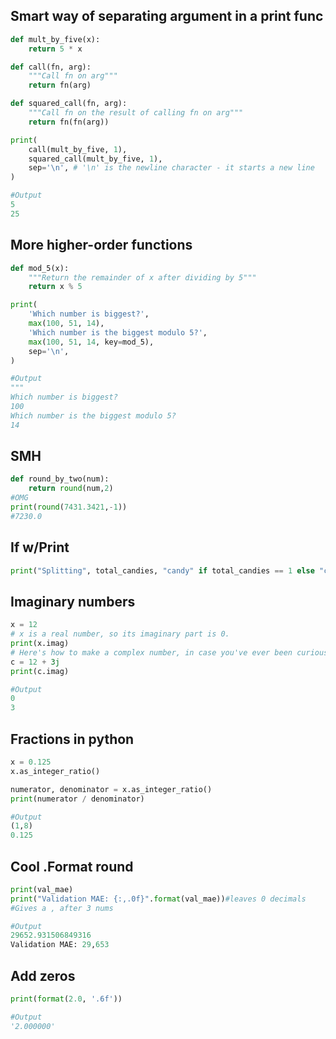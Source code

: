 <h2>Smart way of separating argument in a print func</h2>

```python
def mult_by_five(x):
    return 5 * x

def call(fn, arg):
    """Call fn on arg"""
    return fn(arg)

def squared_call(fn, arg):
    """Call fn on the result of calling fn on arg"""
    return fn(fn(arg))

print(
    call(mult_by_five, 1),
    squared_call(mult_by_five, 1), 
    sep='\n', # '\n' is the newline character - it starts a new line
)

#Output
5
25
```

<h2>More higher-order functions</h2>

```python
def mod_5(x):
    """Return the remainder of x after dividing by 5"""
    return x % 5

print(
    'Which number is biggest?',
    max(100, 51, 14),
    'Which number is the biggest modulo 5?',
    max(100, 51, 14, key=mod_5),
    sep='\n',
)

#Output
"""
Which number is biggest?
100
Which number is the biggest modulo 5?
14
```

<h2>SMH</h2>

```python
def round_by_two(num):
    return round(num,2)
#OMG
print(round(7431.3421,-1))
#7230.0
```

<h2>If w/Print</h2>

```python
print("Splitting", total_candies, "candy" if total_candies == 1 else "candies")
```

<h2>Imaginary numbers</h2>

```python
x = 12
# x is a real number, so its imaginary part is 0.
print(x.imag)
# Here's how to make a complex number, in case you've ever been curious:
c = 12 + 3j
print(c.imag)

#Output
0
3
```

<h2>Fractions in python</h2>

```python
x = 0.125
x.as_integer_ratio()

numerator, denominator = x.as_integer_ratio()
print(numerator / denominator)

#Output
(1,8)
0.125
```

<h2>Cool .Format round</h2>

```python
print(val_mae)
print("Validation MAE: {:,.0f}".format(val_mae))#leaves 0 decimals
#Gives a , after 3 nums

#Output
29652.931506849316
Validation MAE: 29,653
```

<h2>Add zeros</h2>

```python
print(format(2.0, '.6f'))

#Output
'2.000000'
```

